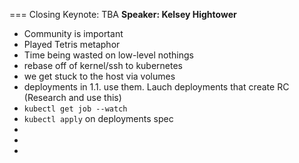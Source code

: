 === Closing Keynote: TBA
**Speaker: Kelsey Hightower**

* Community is important
* Played Tetris metaphor
* Time being wasted on low-level nothings
* rebase off of kernel/ssh to kubernetes
* we get stuck to the host via volumes
* deployments in 1.1. use them. Lauch deployments that create RC (Research and use this)
* `kubectl get job --watch`
* `kubectl apply` on deployments spec
*
*
*

